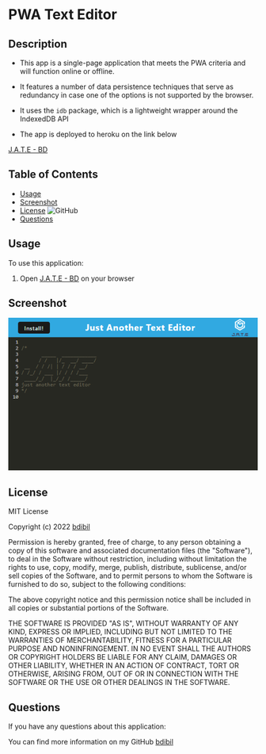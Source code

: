 # PWA Text Editor <PWA Text Editor>
  
## Description  
- This app is a single-page application that meets the PWA criteria and will function online or offline.
- It features a number of data persistence techniques that serve as redundancy in case one of the options is not supported by the browser.
- It uses the `idb` package, which is a lightweight wrapper around the IndexedDB API


- The app is deployed to heroku on the link below

[J.A.T.E - BD](https://jate-bd.herokuapp.com/)


## Table of Contents 
- [Usage](#usage)
- [Screenshot](#screenshot)
- [License](#license)  ![GitHub](https://img.shields.io/github/license/bdibil/PWA-Text-Editor)
- [Questions](#Questions)


## Usage    
To use this application:
1. Open [J.A.T.E - BD](https://jate-bd.herokuapp.com/) on your browser


  
## Screenshot  

![](Assets/screenshot.png)

  

## License  
MIT License

Copyright (c)  2022  [bdibil](https://github.com/bdibil)

Permission is hereby granted, free of charge, to any person obtaining a copy
of this software and associated documentation files (the "Software"), to deal
in the Software without restriction, including without limitation the rights
to use, copy, modify, merge, publish, distribute, sublicense, and/or sell
copies of the Software, and to permit persons to whom the Software is
furnished to do so, subject to the following conditions:

The above copyright notice and this permission notice shall be included in all
copies or substantial portions of the Software.

THE SOFTWARE IS PROVIDED "AS IS", WITHOUT WARRANTY OF ANY KIND, EXPRESS OR
IMPLIED, INCLUDING BUT NOT LIMITED TO THE WARRANTIES OF MERCHANTABILITY,
FITNESS FOR A PARTICULAR PURPOSE AND NONINFRINGEMENT. IN NO EVENT SHALL THE
AUTHORS OR COPYRIGHT HOLDERS BE LIABLE FOR ANY CLAIM, DAMAGES OR OTHER
LIABILITY, WHETHER IN AN ACTION OF CONTRACT, TORT OR OTHERWISE, ARISING FROM,
OUT OF OR IN CONNECTION WITH THE SOFTWARE OR THE USE OR OTHER DEALINGS IN THE
SOFTWARE.


## Questions 
If you have any questions about this application: 
  
You can find more information on my GitHub [bdibil](https://github.com/bdibil)


